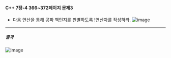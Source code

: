 #### C++ 7장-4 366~372페이지 문제3
* 다음 연산을 통해 공짜 책인지를 판별하도록 !연산자를 작성하라.
![image](https://github.com/user-attachments/assets/f8be981a-9128-433d-90fb-88106a146464)
---
##### 결과
![image](https://github.com/user-attachments/assets/e78510c0-e153-426c-a33f-ef7fa8c59f95)
